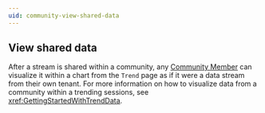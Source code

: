 ```yaml
---
uid: community-view-shared-data
---
```


## View shared data

After a stream is shared within a community, any [Community Member](xref:ccRoles#community-member-role-preview) can visualize it within a chart from the `Trend` page as if it were a data stream from their own tenant. For more information on how to visualize data from a community within a trending sessions, see <xref:GettingStartedWithTrendData>.